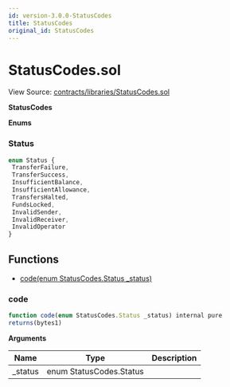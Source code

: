```yaml
---
id: version-3.0.0-StatusCodes
title: StatusCodes
original_id: StatusCodes
---
```


# StatusCodes.sol

View Source: [contracts/libraries/StatusCodes.sol](../../contracts/libraries/StatusCodes.sol)

**StatusCodes**

**Enums**
### Status

```js
enum Status {
 TransferFailure,
 TransferSuccess,
 InsufficientBalance,
 InsufficientAllowance,
 TransfersHalted,
 FundsLocked,
 InvalidSender,
 InvalidReceiver,
 InvalidOperator
}
```

## Functions

- [code(enum StatusCodes.Status _status)](#code)

### code

```js
function code(enum StatusCodes.Status _status) internal pure
returns(bytes1)
```

**Arguments**

| Name        | Type           | Description  |
| ------------- |------------- | -----|
| _status | enum StatusCodes.Status |  | 

